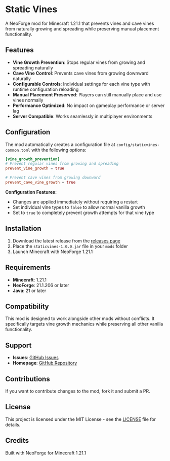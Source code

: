 # Static Vines

A NeoForge mod for Minecraft 1.21.1 that prevents vines and cave vines from naturally growing and spreading while preserving manual placement functionality.

## Features

- **Vine Growth Prevention**: Stops regular vines from growing and spreading naturally
- **Cave Vine Control**: Prevents cave vines from growing downward naturally  
- **Configurable Controls**: Individual settings for each vine type with runtime configuration reloading
- **Manual Placement Preserved**: Players can still manually place and use vines normally
- **Performance Optimized**: No impact on gameplay performance or server lag
- **Server Compatible**: Works seamlessly in multiplayer environments

## Configuration

The mod automatically creates a configuration file at `config/staticvines-common.toml` with the following options:

```toml
[vine_growth_prevention]
# Prevent regular vines from growing and spreading
prevent_vine_growth = true

# Prevent cave vines from growing downward
prevent_cave_vine_growth = true
```

**Configuration Features:**
- Changes are applied immediately without requiring a restart
- Set individual vine types to `false` to allow normal vanilla growth
- Set to `true` to completely prevent growth attempts for that vine type

## Installation

1. Download the latest release from the [releases page](https://github.com/foogly/static-vines/releases)
2. Place the `staticvines-1.0.0.jar` file in your `mods` folder
3. Launch Minecraft with NeoForge 1.21.1

## Requirements

- **Minecraft**: 1.21.1
- **NeoForge**: 21.1.206 or later
- **Java**: 21 or later

## Compatibility

This mod is designed to work alongside other mods without conflicts. It specifically targets vine growth mechanics while preserving all other vanilla functionality.

## Support

- **Issues**: [GitHub Issues](https://github.com/foogly/static-vines/issues)
- **Homepage**: [GitHub Repository](https://github.com/foogly/static-vines)

## Contributions

If you want to contribute changes to the mod, fork it and submit a PR.

## License

This project is licensed under the MIT License - see the [LICENSE](LICENSE) file for details.

## Credits

Built with NeoForge for Minecraft 1.21.1